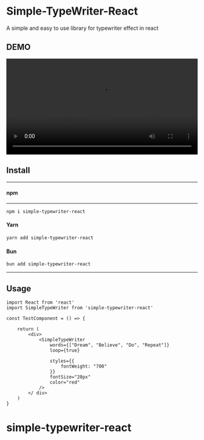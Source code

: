 # Simple-TypeWriter-React

A simple and easy to use library for typewriter effect in react

## DEMO
<video width="100%" height="auto" controls autoplay>
    <source src="./resources/typewriter-demo.mp4" type="video/mp4">
    Your browser does not support the video tag.
</video>

## Install
---
#### npm
---
```
npm i simple-typewriter-react 
```

#### Yarn
```
yarn add simple-typewriter-react
```

#### Bun
```
bun add simple-typewriter-react
```
___

## Usage

```
import React from 'react'
import SimpleTypeWriter from 'simple-typewriter-react'

const TestComponent = () => { 

    return (
        <div>
            <SimpleTypeWriter 
                words={["Dream", "Believe", "Do", "Repeat"]} 
                loop={true} 
    
                styles={{
		            fontWeight: "700"
	            }} 
                fontSize="20px" 
                color="red" 
            />
        </ div>
    )
}

```
# simple-typewriter-react
